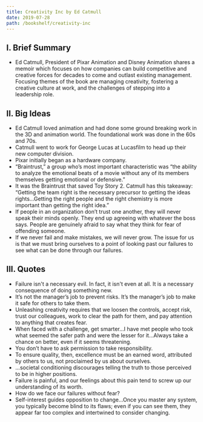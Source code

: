 ```yaml
---
title: Creativity Inc by Ed Catmull
date: 2019-07-28
path: /bookshelf/creativity-inc
---
```


## I. Brief Summary

* Ed Catmull, President of Pixar Animation and Disney Animation shares a memoir which focuses on how companies can build competitive and creative forces for decades to come and outlast existing management. Focusing themes of the book are managing creativity, fostering a creative culture at work, and the challenges of stepping into a leadership role.

## II. Big Ideas

- Ed Catmull loved animation and had done some ground breaking work in the 3D and animation world. The foundational work was done in the 60s and 70s. 
- Catmull went to work for George Lucas at Lucasfilm to head up their new computer division.
- Pixar initially began as a hardware company. 
- “Braintrust,” a group who’s most important characteristic was “the ability to analyze the emotional beats of a movie without any of its members themselves getting emotional or defensive.”
- It was the Braintrust that saved Toy Story 2. Catmull has this takeaway: “Getting the team right is the necessary precursor to getting the ideas rights…Getting the right people and the right chemistry is more important than getting the right idea.” 
- If people in an organization don’t trust one another, they will never speak their minds openly. They end up agreeing with whatever the boss says. People are genuinely afraid to say what they think for fear of offending someone.
- If we never fail and make mistakes, we will never grow. The issue for us is that we must bring ourselves to a point of looking past our failures to see what can be done through our failures. 

## III. Quotes

- Failure isn't a necessary evil. In fact, it isn't even at all. It is a necessary consequence of doing something new.
- It’s not the manager’s job to prevent risks. It’s the manager’s job to make it safe for others to take them.
- Unleashing creativity requires that we loosen the controls, accept risk, trust our colleagues, work to clear the path for them, and pay attention to anything that creates fear.
- When faced with a challenge, get smarter…I have met people who took what seemed the safer path and were the lesser for it…Always take a chance on better, even if it seems threatening.
- You don’t have to ask permission to take responsibility.
- To ensure quality, then, excellence must be an earned word, attributed by others to us, not proclaimed by us about ourselves.
- …societal conditioning discourages telling the truth to those perceived to be in higher positions.
- Failure is painful, and our feelings about this pain tend to screw up our understanding of its worth.
- How do we face our failures without fear?
- Self-interest guides opposition to change…Once you master any system, you typically become blind to its flaws; even if you can see them, they appear far too complex and intertwined to consider changing.